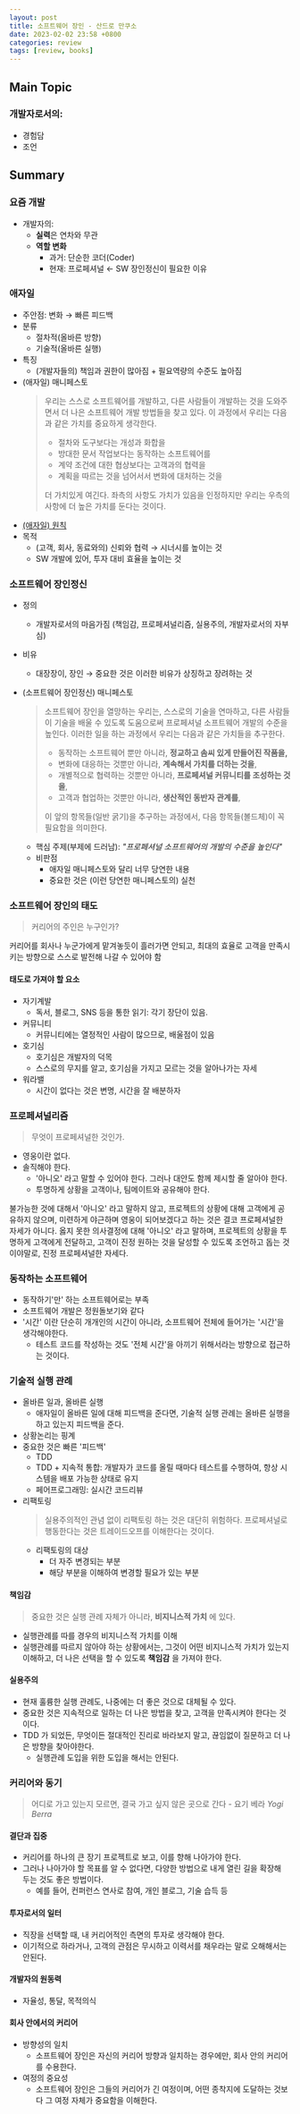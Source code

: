 ```yaml
---
layout: post
title: 소프트웨어 장인 - 산드로 만쿠소
date: 2023-02-02 23:58 +0800
categories: review
tags: [review, books]
---
```


## Main Topic

### 개발자로서의:

- 경험담
- 조언

## Summary

### 요즘 개발

- 개발자의:
  - **실력**은 연차와 무관
  - **역할 변화**
    - 과거: 단순한 코더(Coder) 
    - 현재: 프로페셔널 ← SW 장인정신이 필요한 이유

### 애자일

- 주안점: 변화 → 빠른 피드백
- 분류
  - 절차적(올바른 방향)
  - 기술적(올바른 실행)
- 특징
  - (개발자들의) 책임과 권한이 많아짐 + 필요역량의 수준도 높아짐
- (애자일) 매니페스토 
  > 우리는 스스로 소프트웨어를 개발하고, 다른 사람들이 개발하는 것을 도와주면서 더 나은 소프트웨어 개발 방법들을 찾고 있다. 이 과정에서 우리는 다음과 같은 가치를 중요하게 생각한다.
  >
  > - 절차와 도구보다는 개성과 화합을
  > - 방대한 문서 작업보다는 동작하는 소프트웨어를
  > - 계약 조건에 대한 협상보다는 고객과의 협력을
  > - 계획을 따르는 것을 넘어서서 변화에 대처하는 것을
  >
  > 더 가치있게 여긴다.
  > 좌측의 사항도 가치가 있음을 인정하지만 우리는 우측의 사항에 더 높은 가치를 둔다는 것이다.
- [(애자일) 원칙](https://www.agilealliance.org/agile101/12-principles-behind-the-agile-manifesto/)
- 목적
  - (고객, 회사, 동료와의) 신뢰와 협력 → 시너시를 높이는 것
  - SW 개발에 있어, 투자 대비 효율을 높이는 것

### 소프트웨어 장인정신
- 정의
  - 개발자로서의 마음가짐 (책임감, 프로페셔널리즘, 실용주의, 개발자로서의 자부심)
- 비유
  - 대장장이, 장인 → 중요한 것은 이러한 비유가 상징하고 장려하는 것
- (소프트웨어 장인정신) 매니페스토
  > 소프트웨어 장인을 열망하는 우리는, 스스로의 기술을 연마하고, 다른 사람들이 기술을 배울 수 있도록 도움으로써 프로페셔널 소프트웨어 개발의 수준을 높인다. 이러한 일을 하는 과정에서 우리는 다음과 같은 가치들을 추구한다.
  >
  > - 동작하는 소프트웨어 뿐만 아니라, **정교하고 솜씨 있게 만들어진 작품을,**
  > - 변화에 대응하는 것뿐만 아니라, **계속해서 가치를 더하는 것을**,
  > - 개별적으로 협력하는 것뿐만 아니라, **프로페셔널 커뮤니티를 조성하는 것을**,
  > - 고객과 협업하는 것뿐만 아니라, **생산적인 동반자 관계를**,
  >
  > 이 앞의 항목들(일반 굵기)을 추구하는 과정에서, 다음 항목들(볼드체)이 꼭 필요함을 의미한다.

  - 핵심 주제(부제에 드러남): _"프로페셔널 소프트웨어의 개발의 수준을 높인다"_
  - 비판점
    - 애자일 매니페스토와 달리 너무 당연한 내용
    - 중요한 것은 (이런 당연한 매니페스토의) 실천


### 소프트웨어 장인의 태도

> 커리어의 주인은 누구인가?

커리어를 회사나 누군가에게 맡겨놓듯이 흘러가면 안되고, 최대의 효율로 고객을 만족시키는 방향으로 스스로 발전해 나갈 수 있어야 함


#### 태도로 가져야 할 요소

- 자기계발
  - 독서, 블로그, SNS 등을 통한 읽기: 각기 장단이 있음.
- 커뮤니티
  - 커뮤니티에는 열정적인 사람이 많으므로, 배울점이 있음
- 호기심
  - 호기심은 개발자의 덕목
  - 스스로의 무지를 알고, 호기심을 가지고 모르는 것을 알아나가는 자세
- 워라밸
  - 시간이 없다는 것은 변명, 시간을 잘 배분하자

### 프로페셔널리즘

> 무엇이 프로페셔널한 것인가.

- 영웅이란 없다.
- 솔직해야 한다.
  - '아니오' 라고 말할 수 있어야 한다. 그러나 대안도 함께 제시할 줄 알아야 한다.
  - 투명하게 상황을 고객이나, 팀메이트와 공유해야 한다.

불가능한 것에 대해서 '아니오' 라고 말하지 않고, 프로젝트의 상황에 대해 고객에게 공유하지 않으며, 미련하게 야근하며 영웅이 되어보겠다고 하는 것은 결코 프로페셔널한 자세가 아니다.
옳지 못한 의사결정에 대해 '아니오' 라고 말하며, 프로젝트의 상황을 투명하게 고객에게 전달하고, 고객이 진정 원하는 것을 달성할 수 있도록 조언하고 돕는 것이야말로, 진정 프로페셔널한 자세다.


### 동작하는 소프트웨어

- 동작하기'만' 하는 소프트웨어로는 부족
- 소프트웨어 개발은 정원돌보기와 같다
- '시간' 이란 단순히 개개인의 시간이 아니라, 소프트웨어 전체에 들어가는 '시간'을 생각해야한다.
  - 테스트 코드를 작성하는 것도 '전체 시간'을 아끼기 위해서라는 방향으로 접근하는 것이다.


### 기술적 실행 관례

- 올바른 일과, 올바른 실행
  - 애자일이 올바른 일에 대해 피드백을 준다면, 기술적 실행 관례는 올바른 실행을 하고 있는지 피드백을 준다.
- 상황논리는 핑계
- 중요한 것은 빠른 '피드백'
  - TDD
  - TDD + 지속적 통합: 개발자가 코드를 올릴 때마다 테스트를 수행하여, 항상 시스템을 배포 가능한 상태로 유지
  - 페어프로그래밍: 실시간 코드리뷰
- 리팩토링
  > 실용주의적인 관념 없이 리팩토링 하는 것은 대단히 위험하다. 프로페셔널로 행동한다는 것은 트레이드오프를 이해한다는 것이다.
  - 리팩토링의 대상
    - 더 자주 변경되는 부분
    - 해당 부분을 이해하여 변경할 필요가 있는 부분

#### 책임감

> 중요한 것은 실행 관례 자체가 아니라, **비지니스적 가치** 에 있다.

- 실행관례를 따를 경우의 비지니스적 가치를 이해
- 실행관례를 따르지 않아야 하는 상황에서는, 그것이 어떤 비지니스적 가치가 있는지 이해하고, 더 나은 선택을 할 수 있도록 **책임감** 을 가져야 한다.

#### 실용주의

- 현재 훌륭한 실행 관례도, 나중에는 더 좋은 것으로 대체될 수 있다.
- 중요한 것은 지속적으로 일하는 더 나은 방법을 찾고, 고객을 만족시켜야 한다는 것이다.
- TDD 가 되었든, 무엇이든 절대적인 진리로 바라보지 말고, 끊임없이 질문하고 더 나은 방향을 찾아야한다.
  - 실행관례 도입을 위한 도입을 해서는 안된다.

### 커리어와 동기

> 어디로 가고 있는지 모르면, 결국 가고 싶지 않은 곳으로 간다 - 요기 베라 *Yogi Berra*

#### 결단과 집중

- 커리어를 하나의 큰 장기 프로젝트로 보고, 이를 향해 나아가야 한다.
- 그러나 나아가야 할 목표를 알 수 없다면, 다양한 방법으로 내게 열린 길을 확장해 두는 것도 좋은 방법이다.
  - 예를 들어, 컨퍼런스 연사로 참여, 개인 블로그, 기술 습득 등

#### 투자로서의 일터

- 직장을 선택할 때, 내 커리어적인 측면의 투자로 생각해야 한다.
- 이기적으로 하라거나, 고객의 관점은 무시하고 이력서를 채우라는 말로 오해해서는 안된다.


#### 개발자의 원동력

- 자율성, 통달, 목적의식

#### 회사 안에서의 커리어

- 방향성의 일치
  - 소프트웨어 장인은 자신의 커리어 방향과 일치하는 경우에만, 회사 안의 커리어를 수용한다.
- 여정의 중요성
  - 소프트웨어 장인은 그들의 커리어가 긴 여정이며, 어떤 종착지에 도달하는 것보다 그 여정 자체가 중요함을 이해한다.

